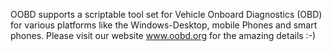 OOBD supports a scriptable  tool set for Vehicle Onboard Diagnostics (OBD) for various platforms like the Windows-Desktop, mobile Phones and smart phones. Please visit our website www.oobd.org for the amazing details :-)